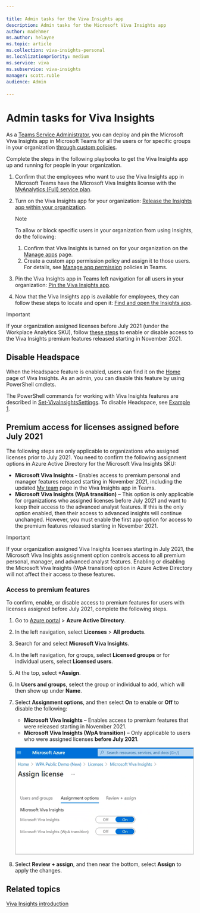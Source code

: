 ```yaml
---

title: Admin tasks for the Viva Insights app
description: Admin tasks for the Microsoft Viva Insights app
author: madehmer
ms.author: helayne
ms.topic: article
ms.collection: viva-insights-personal
ms.localizationpriority: medium 
ms.service: viva
ms.subservice: viva-insights
manager: scott.ruble
audience: Admin

---
```


# Admin tasks for Viva Insights

As a [Teams Service Administrator](/microsoftteams/using-admin-roles#teams-roles-and-capabilities), you can deploy and pin the Microsoft Viva Insights app in Microsoft Teams for all the users or for specific groups in your organization [through custom policies](/microsoftteams/teams-app-setup-policies).

Complete the steps in the following playbooks to get the Viva Insights app up and running for people in your organization.

1. Confirm that the employees who want to use the Viva Insights app in Microsoft Teams have the Microsoft Viva Insights license with the [MyAnalytics (Full) service plan](../overview/plans-environments.md).
2. Turn on the Viva Insights app for your organization:
[Release the Insights app within your organization](https://download.microsoft.com/download/1/b/9/1b980a29-f166-4b72-8d8e-d1126f4028c7/Release-the-Insights-app.pdf).

   >[!Note]
   >To allow or block specific users in your organization from using Insights, do the following:
   >
   >1. Confirm that Viva Insights is turned on for your organization on the [Manage apps](/microsoftteams/manage-apps) page.
   >2. Create a custom app permission policy and assign it to those users. For details, see [Manage app permission](/microsoftteams/manage-apps) policies in Teams.

3. Pin the Viva Insights app in Teams left navigation for all users in your organization: [Pin the Viva Insights app](https://download.microsoft.com/download/5/d/f/5df6c702-58f2-4768-b8e5-26ffd2c78b80/Pin-the-Insights-app.pdf).
4. Now that the Viva Insights app is available for employees, they can follow these steps to locate and open it: [Find and open the Insights app](https://download.microsoft.com/download/c/a/6/ca665366-e059-4977-8175-04461af196c1/Find-and-open-the-Insights-app.pdf).

>[!Important]
>If your organization assigned licenses before July 2021 (under the Workplace Analytics SKU), follow [these steps](#access-to-premium-features) to enable or disable access to the Viva Insights premium features released starting in November 2021.

## Disable Headspace

When the Headspace feature is enabled, users can find it on the [Home](viva-insights-home.md) page of Viva Insights. As an admin, you can disable this feature by using PowerShell cmdlets.

The PowerShell commands for working with Viva Insights features are described in [Set-VivaInsightsSettings](/powershell/module/exchange/set-vivainsightssettings). To disable Headspace, see [Example 1](/powershell/module/exchange/set-vivainsightssettings).

## Premium access for licenses assigned before July 2021

The following steps are only applicable to organizations who assigned licenses prior to July 2021. You need to confirm the following assignment options in Azure Active Directory for the Microsoft Viva Insights SKU:

* **Microsoft Viva Insights** - Enables access to premium personal and manager features released starting in November 2021, including the updated [My team](../../use/myteam.md) page in the Viva Insights app in Teams.
* **Microsoft Viva Insights (WpA transition)** – This option is only applicable for organizations who assigned licenses before July 2021 and want to keep their access to the advanced analyst features. If this is the only option enabled, then their access to advanced insights will continue unchanged. However, you must enable the first app option for access to the premium features released starting in November 2021.

>[!Important]
>If your organization assigned Viva Insights licenses starting in July 2021, the Microsoft Viva Insights assignment option controls access to all premium personal, manager, and advanced analyst features. Enabling or disabling the Microsoft Viva Insights (WpA transition) option in Azure Active Directory will not affect their access to these features.

### Access to premium features

To confirm, enable, or disable access to premium features for users with licenses assigned before July 2021, complete the following steps.

1. Go to [Azure portal](https://portal.azure.com/) > **Azure Active Directory**.
2. In the left navigation, select **Licenses** > **All products**.
3. Search for and select **Microsoft Viva Insights**.
4. In the left navigation, for groups, select **Licensed groups** or for individual users, select **Licensed users**.
5. At the top, select **+Assign**.
6. In **Users and groups**, select the group or individual to add, which will then show up under **Name**.
7. Select **Assignment options**, and then select **On** to enable or **Off** to disable the following:

   * **Microsoft Viva Insights** – Enables access to premium features that were released starting in November 2021.
   * **Microsoft Viva Insights (WpA transition)** – Only applicable to users who were assigned licenses **before July 2021**.

    ![Azure AD license app options for Viva Insights](./images/wpa-transition-app-option.png)

8. Select **Review + assign**, and then near the bottom, select **Assign** to apply the changes.

## Related topics

[Viva Insights introduction](viva-teams-app.md)
